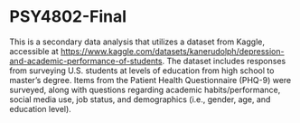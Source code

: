 # PSY4802-Final
This is a secondary data analysis that utilizes a dataset from Kaggle, accessible at https://www.kaggle.com/datasets/kanerudolph/depression-and-academic-performance-of-students. The dataset includes responses from surveying U.S. students at levels of education from high school to master’s degree. Items from the Patient Health Questionnaire (PHQ-9) were surveyed, along with questions regarding academic habits/performance, social media use, job status, and demographics (i.e., gender, age, and education level).
